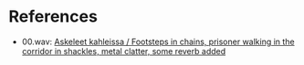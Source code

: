 # References

- 00.wav: [Askeleet kahleissa / Footsteps in chains, prisoner walking in the corridor in shackles, metal clatter, some reverb added](https://freesound.org/people/YleArkisto/sounds/319483/)